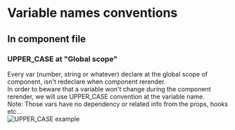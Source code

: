 # Variable names conventions

## In component file

### UPPER_CASE at "Global scope"

Every var (number, string or whatever) declare at the global scope of component, isn't redeclare when component rerender.\
In order to beware that a variable won't change during the component rerender, we will use UPPER_CASE convention at the variable name.\
Note: Those vars have no dependency or related info from the props, hooks etc...\
![UPPER_CASE example](https://i.ibb.co/MV8cYBp/Screenshot-1.png)
